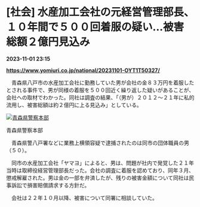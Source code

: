 # [社会] 水産加工会社の元経営管理部長、１０年間で５００回着服の疑い…被害総額２億円見込み

**2023-11-01 23:15**

**https://www.yomiuri.co.jp/national/20231101-OYT1T50327/**

　青森県八戸市の水産加工会社に勤務していた男が会社の金８３万円を着服したとされる事件で、男が同様の着服を５００回近く繰り返した疑いがあることが、会社への取材でわかった。同社は調査の結果、「（男が）２０１２～２１年に私的流用し、被害総額は約２億円に上る見込み」としている。

[![青森県警察本部](https://www.yomiuri.co.jp/media/2023/11/20231101-OYT1I50194-1.jpg)](https://www.yomiuri.co.jp/pluralphoto/20231101-OYT1I50194/)

青森県警察本部

　青森県警八戸署などに業務上横領容疑で逮捕されたのは同市の団体職員の男（５０）。

　同市の水産加工会社「ヤマヨ」によると、男は、問題が社内で発覚した２１年当時は取締役経営管理部長だった。会社の調査に着服を認めており、同年３月、懲戒解雇された。男は金の一部を弁済したが、残りの被害金額について同社は民事訴訟で損害賠償請求する方針だ。

　会社は２２年１０月以降、被害について同署に相談していた。